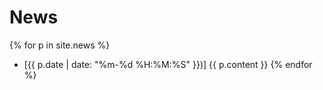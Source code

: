 News
====
{% for p in site.news %}
- [{{ p.date | date: "%m-%d %H:%M:%S" }})]
    {{ p.content }}
{% endfor %}

